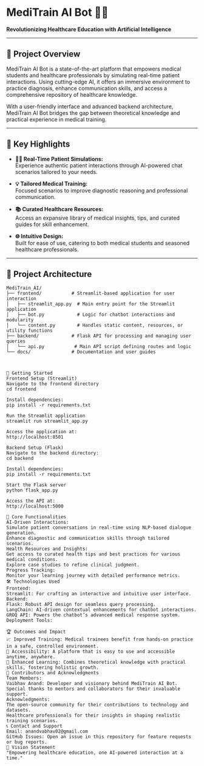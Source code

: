# MediTrain AI Bot 🤖💊  
**Revolutionizing Healthcare Education with Artificial Intelligence**  

---

## 📝 Project Overview  
MediTrain AI Bot is a state-of-the-art platform that empowers medical students and healthcare professionals by simulating real-time patient interactions. Using cutting-edge AI, it offers an immersive environment to practice diagnosis, enhance communication skills, and access a comprehensive repository of healthcare knowledge.  

With a user-friendly interface and advanced backend architecture, MediTrain AI Bot bridges the gap between theoretical knowledge and practical experience in medical training.  

---

## 🌟 Key Highlights  

- **🧑‍⚕️ Real-Time Patient Simulations:**  
  Experience authentic patient interactions through AI-powered chat scenarios tailored to your needs.  

- **💡 Tailored Medical Training:**  
  Focused scenarios to improve diagnostic reasoning and professional communication.  

- **📚 Curated Healthcare Resources:**  
  Access an expansive library of medical insights, tips, and curated guides for skill enhancement.  

- **🌐 Intuitive Design:**  
  Built for ease of use, catering to both medical students and seasoned healthcare professionals.  

---

## 🔧 Project Architecture  

```plaintext
MediTrain_AI/
├── frontend/           # Streamlit-based application for user interaction
│   ├── streamlit_app.py  # Main entry point for the Streamlit application
│   ├── bot.py            # Logic for chatbot interactions and modularity
│   └── content.py        # Handles static content, resources, or utility functions
├── backend/            # Flask API for processing and managing user queries
│   └── api.py           # Main API script defining routes and logic
└── docs/               # Documentation and user guides



🚀 Getting Started
Frontend Setup (Streamlit)
Navigate to the frontend directory
cd frontend

Install dependencies:
pip install -r requirements.txt

Run the Streamlit application
streamlit run streamlit_app.py

Access the application at:
http://localhost:8501

Backend Setup (Flask)
Navigate to the backend directory:
cd backend

Install dependencies:
pip install -r requirements.txt

Start the Flask server
python flask_app.py

Access the API at:
http://localhost:5000

🎯 Core Functionalities
AI-Driven Interactions:
Simulate patient conversations in real-time using NLP-based dialogue generation.
Enhance diagnostic and communication skills through tailored scenarios.
Health Resources and Insights:
Get access to curated health tips and best practices for various medical conditions.
Explore case studies to refine clinical judgment.
Progress Tracking:
Monitor your learning journey with detailed performance metrics.
🛠️ Technologies Used
Frontend:
Streamlit: For crafting an interactive and intuitive user interface.
Backend:
Flask: Robust API design for seamless query processing.
LangChain: AI-driven contextual enhancements for chatbot interactions.
GROQ API: Powers the chatbot’s advanced medical response system.
Deployment Tools:

🏆 Outcomes and Impact
📈 Improved Training: Medical trainees benefit from hands-on practice in a safe, controlled environment.
🌟 Accessibility: A platform that is easy to use and accessible anytime, anywhere.
🚀 Enhanced Learning: Combines theoretical knowledge with practical skills, fostering holistic growth.
👥 Contributors and Acknowledgments
Team Members:
Vaibhav Anand: Developer and visionary behind MediTrain AI Bot.
Special thanks to mentors and collaborators for their invaluable support.
Acknowledgments:
The open-source community for their contributions to technology and datasets.
Healthcare professionals for their insights in shaping realistic training scenarios.
📞 Contact and Support
Email: anandvabhav02@gmail.com
GitHub Issues: Open an issue in this repository for feature requests or bug reports.
🌟 Vision Statement
"Empowering healthcare education, one AI-powered interaction at a time."

